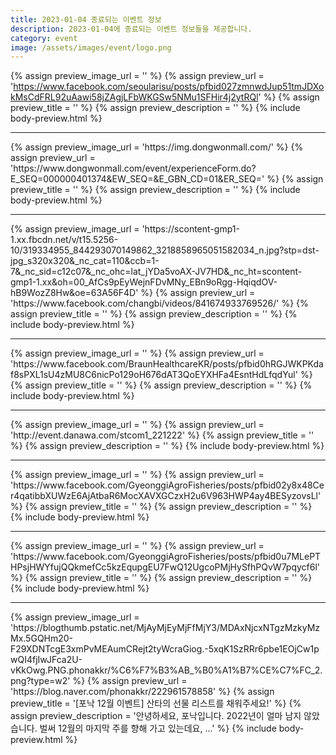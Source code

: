 ```yaml
---
title: 2023-01-04 종료되는 이벤트 정보
description: 2023-01-04에 종료되는 이벤트 정보들을 제공합니다.
category: event
image: /assets/images/event/logo.png
---
```

{% assign preview_image_url = '' %}
{% assign preview_url = 'https://www.facebook.com/seoularisu/posts/pfbid027zmnwdJup51tmJDXokMsCdFRL92uAawi58jZAgjLFbWKGSw5NMu1SFHir4j2ytRQl' %}
{% assign preview_title = '' %}
{% assign preview_description = '' %}
{% include body-preview.html %}
<hr>{% assign preview_image_url = 'https://img.dongwonmall.com/' %}
{% assign preview_url = 'https://www.dongwonmall.com/event/experienceForm.do?E_SEQ=000000401374&EW_SEQ=&E_GBN_CD=01&ER_SEQ=' %}
{% assign preview_title = '' %}
{% assign preview_description = '' %}
{% include body-preview.html %}
<hr>{% assign preview_image_url = 'https://scontent-gmp1-1.xx.fbcdn.net/v/t15.5256-10/319334955_844293070149862_3218858965051582034_n.jpg?stp=dst-jpg_s320x320&amp;_nc_cat=110&amp;ccb=1-7&amp;_nc_sid=c12c07&amp;_nc_ohc=lat_jYDa5voAX-JV7HD&amp;_nc_ht=scontent-gmp1-1.xx&amp;oh=00_AfCs9pEyWejnFDvMNy_EBn9oRgg-HqiqdOV-hB9WozZ8Hw&amp;oe=63A56F4D' %}
{% assign preview_url = 'https://www.facebook.com/changbi/videos/841674933769526/' %}
{% assign preview_title = '' %}
{% assign preview_description = '' %}
{% include body-preview.html %}
<hr>{% assign preview_image_url = '' %}
{% assign preview_url = 'https://www.facebook.com/BraunHealthcareKR/posts/pfbid0hRGJWKPKdaf8sPXL1sU4zMU8C6nicPo129oH676dAT3QoEYXHFa4EsntHdLfqdYul' %}
{% assign preview_title = '' %}
{% assign preview_description = '' %}
{% include body-preview.html %}
<hr>{% assign preview_image_url = '' %}
{% assign preview_url = 'http://event.danawa.com/stcom1_221222' %}
{% assign preview_title = '' %}
{% assign preview_description = '' %}
{% include body-preview.html %}
<hr>{% assign preview_image_url = '' %}
{% assign preview_url = 'https://www.facebook.com/GyeonggiAgroFisheries/posts/pfbid02y8x48Cer4qatibbXUWzE6AjAtbaR6MocXAVXGCzxH2u6V963HWP4ay4BESyzovsLl' %}
{% assign preview_title = '' %}
{% assign preview_description = '' %}
{% include body-preview.html %}
<hr>{% assign preview_image_url = '' %}
{% assign preview_url = 'https://www.facebook.com/GyeonggiAgroFisheries/posts/pfbid0u7MLePTHPsjHWYfujQQkmefCc5kzEqupgEU7FwQ12UgcoPMjHySfhPQvW7pqycf6l' %}
{% assign preview_title = '' %}
{% assign preview_description = '' %}
{% include body-preview.html %}
<hr>{% assign preview_image_url = 'https://blogthumb.pstatic.net/MjAyMjEyMjFfMjY3/MDAxNjcxNTgzMzkyMzMx.5GQHm20-F29XDNTcgE3xmPvMEAumCRejt2tyWcraGiog.-5xqK1SzRRr6pbe1EOjCw1pwQI4fjIwJFca2U-vKkOwg.PNG.phonakkr/%C6%F7%B3%AB_%B0%A1%B7%CE%C7%FC_2.png?type=w2' %}
{% assign preview_url = 'https://blog.naver.com/phonakkr/222961578858' %}
{% assign preview_title = '[포낙 12월 이벤트] 산타의 선물 리스트를 채워주세요!' %}
{% assign preview_description = '안녕하세요, 포낙입니다. 2022년이 얼마 남지 않았습니다. 벌써 12월의 마지막 주를 향해 가고 있는데요, ...' %}
{% include body-preview.html %}